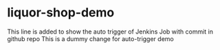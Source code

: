 # liquor-shop-demo
This line is added to show the auto trigger of Jenkins Job with commit in github repo
This is a dummy change for auto-trigger demo
